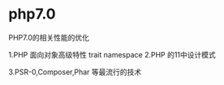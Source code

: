 # php7.0
PHP7.0的相关性能的优化

1.PHP 面向对象高级特性
  trait
  namespace
2.PHP 的11中设计模式


3.PSR-0,Composer,Phar 等最流行的技术

